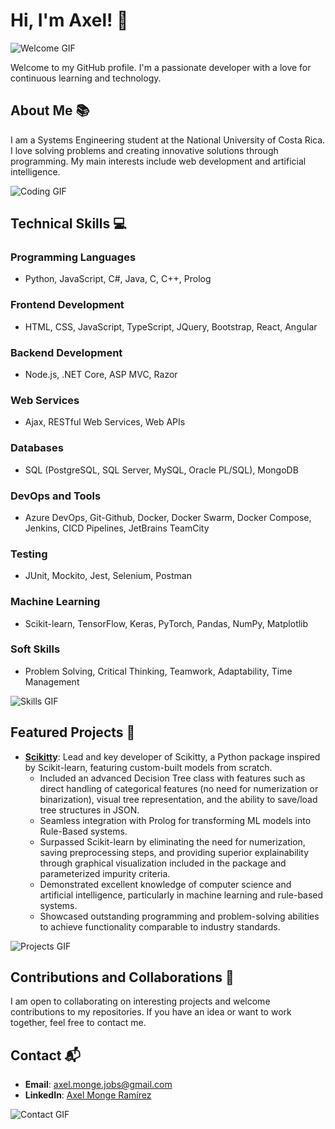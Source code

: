 # Hi, I'm Axel! 👋

![Welcome GIF](https://media.giphy.com/media/hvRJCLFzcasrR4ia7z/giphy.gif)

Welcome to my GitHub profile. I'm a passionate developer with a love for continuous learning and technology.

## About Me 📚

I am a Systems Engineering student at the National University of Costa Rica. I love solving problems and creating innovative solutions through programming. My main interests include web development and artificial intelligence.

![Coding GIF](https://media.giphy.com/media/26tn33aiTi1jkl6H6/giphy.gif)

## Technical Skills 💻

### Programming Languages
- Python, JavaScript, C#, Java, C, C++, Prolog

### Frontend Development
- HTML, CSS, JavaScript, TypeScript, JQuery, Bootstrap, React, Angular

### Backend Development
- Node.js, .NET Core, ASP MVC, Razor

### Web Services
- Ajax, RESTful Web Services, Web APIs

### Databases
- SQL (PostgreSQL, SQL Server, MySQL, Oracle PL/SQL), MongoDB

### DevOps and Tools
- Azure DevOps, Git-Github, Docker, Docker Swarm, Docker Compose, Jenkins, CICD Pipelines, JetBrains TeamCity

### Testing
- JUnit, Mockito, Jest, Selenium, Postman

### Machine Learning
- Scikit-learn, TensorFlow, Keras, PyTorch, Pandas, NumPy, Matplotlib

### Soft Skills
- Problem Solving, Critical Thinking, Teamwork, Adaptability, Time Management

![Skills GIF](https://media.giphy.com/media/3o7aD2saalBwwftBIY/giphy.gif)

## Featured Projects 🌟

- [**Scikitty**](https://github.com/yourusername/scikitty): Lead and key developer of Scikitty, a Python package inspired by Scikit-learn, featuring custom-built models from scratch.
  - Included an advanced Decision Tree class with features such as direct handling of categorical features (no need for numerization or binarization), visual tree representation, and the ability to save/load tree structures in JSON.
  - Seamless integration with Prolog for transforming ML models into Rule-Based systems.
  - Surpassed Scikit-learn by eliminating the need for numerization, saving preprocessing steps, and providing superior explainability through graphical visualization included in the package and parameterized impurity criteria.
  - Demonstrated excellent knowledge of computer science and artificial intelligence, particularly in machine learning and rule-based systems.
  - Showcased outstanding programming and problem-solving abilities to achieve functionality comparable to industry standards.

![Projects GIF](https://media.giphy.com/media/l0HlIj0F4SzSxg4as/giphy.gif)

## Contributions and Collaborations 🤝

I am open to collaborating on interesting projects and welcome contributions to my repositories. If you have an idea or want to work together, feel free to contact me.

## Contact 📬

- **Email**: [axel.monge.jobs@gmail.com](mailto:axel.monge.jobs@gmail.com)
- **LinkedIn**: [Axel Monge Ramírez](https://www.linkedin.com/in/axel-monge-ramirez/)

![Contact GIF](https://media.giphy.com/media/3oEjI6SIIHBdRxXI40/giphy.gif)
